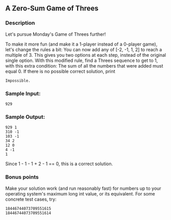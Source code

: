 ## A Zero-Sum Game of Threes

### Description

Let's pursue Monday's Game of Threes further!

To make it more fun (and make it a 1-player instead of a 0-player game), let's change the rules a bit: You can now add any of [-2, -1, 1, 2] to reach a multiple of 3. This gives you two options at each step, instead of the original single option.
With this modified rule, find a Threes sequence to get to 1, with this extra condition: The sum of all the numbers that were added must equal 0. If there is no possible correct solution, print 

```
Impossible.
```

### Sample Input:

```
929
```

### Sample Output:

```
929 1
310 -1
103 -1
34 2
12 0
4 -1
1
```

Since 1 - 1 - 1 + 2 - 1 == 0, this is a correct solution.

### Bonus points

Make your solution work (and run reasonably fast) for numbers up to your operating system's maximum long int value, or its equivalent. For some concrete test cases, try:

```
18446744073709551615
18446744073709551614
```